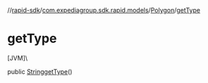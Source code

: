 //[rapid-sdk](../../../index.md)/[com.expediagroup.sdk.rapid.models](../index.md)/[Polygon](index.md)/[getType](get-type.md)

# getType

[JVM]\

public [String](https://docs.oracle.com/javase/8/docs/api/java/lang/String.html)[getType](get-type.md)()
